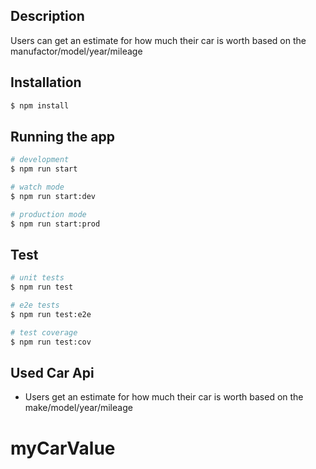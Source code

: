 ## Description

Users can get an estimate for how much their car is worth based on the manufactor/model/year/mileage

## Installation

```bash
$ npm install
```

## Running the app

```bash
# development
$ npm run start

# watch mode
$ npm run start:dev

# production mode
$ npm run start:prod
```

## Test

```bash
# unit tests
$ npm run test

# e2e tests
$ npm run test:e2e

# test coverage
$ npm run test:cov
```

## Used Car Api
 - Users get an estimate for how much their car is worth based on the make/model/year/mileage
# myCarValue
